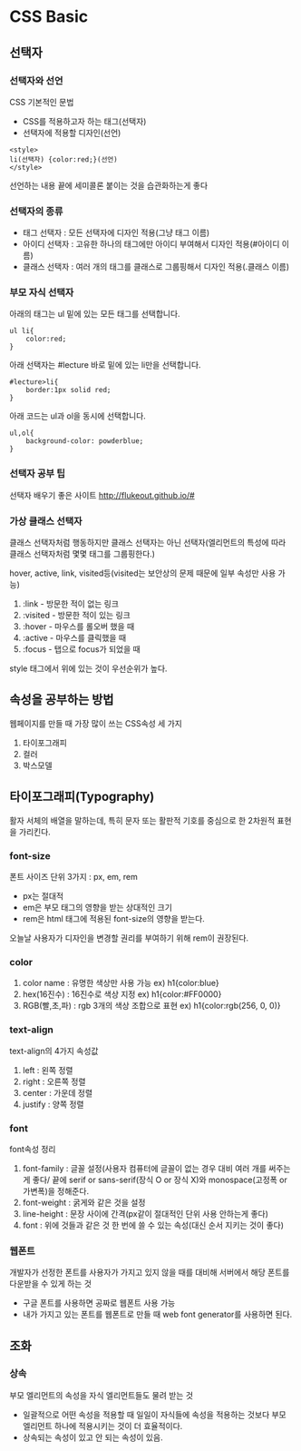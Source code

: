 # CSS Basic

## 선택자

### 선택자와 선언

CSS 기본적인 문법
- CSS를 적용하고자 하는 태그(선택자)
- 선택자에 적용할 디자인(선언)
```Html5
<style>
li(선택자) {color:red;}(선언)
</style>
```

선언하는 내용 끝에 세미콜론 붙이는 것을 습관화하는게 좋다

### 선택자의 종류

- 태그 선택자 : 모든 선택자에 디자인 적용(그냥 태그 이름)
- 아이디 선택자 : 고유한 하나의 태그에만 아이디 부여해서 디자인 적용(#아이디 이름)
- 클래스 선택자 : 여러 개의 태그를 클래스로 그룹핑해서 디자인 적용(.클래스 이름)

### 부모 자식 선택자

아래의 태그는 ul 밑에 있는 모든 태그를 선택합니다.  
```
ul li{
    color:red;
}
```
아래 선택자는 #lecture 바로 밑에 있는 li만을 선택합니다.
```
#lecture>li{
    border:1px solid red;
}
```
아래 코드는 ul과 ol을 동시에 선택합니다.
```
ul,ol{
    background-color: powderblue;
}
```

### 선택자 공부 팁

선택자 배우기 좋은 사이트
http://flukeout.github.io/#

### 가상 클래스 선택자

클래스 선택자처럼 행동하지만 클래스 선택자는 아닌 선택자(엘리먼트의 특성에 따라 클래스 선택자처럼 몇몇 태그를 그룹핑한다.)

hover, active, link, visited등(visited는 보안상의 문제 때문에 일부 속성만 사용 가능)
  1. :link - 방문한 적이 없는 링크
  2. :visited - 방문한 적이 있는 링크
  3. :hover - 마우스를 롤오버 했을 때
  4. :active - 마우스를 클릭했을 때
  5. :focus - 탭으로 focus가 되었을 때

style 태그에서 위에 있는 것이 우선순위가 높다.

## 속성을 공부하는 방법

웹페이지를 만들 때 가장 많이 쓰는 CSS속성 세 가지
1. 타이포그래피
2. 컬러
3. 박스모델

## 타이포그래피(Typography)

 활자 서체의 배열을 말하는데, 특히 문자 또는 활판적 기호를 중심으로 한 2차원적 표현을 가리킨다.

### font-size

폰트 사이즈 단위 3가지 : px, em, rem  
 - px는 절대적
 - em은 부모 태그의 영향을 받는 상대적인 크기
 - rem은 html 태그에 적용된 font-size의 영향을 받는다.

오늘날 사용자가 디자인을 변경할 권리를 부여하기 위해 rem이 권장된다.

### color

1. color name : 유명한 색상만 사용 가능 ex) h1{color:blue}
2. hex(16진수) : 16진수로 색상 지정 ex) h1{color:#FF0000}
3. RGB(빨,초,파) : rgb 3개의 색상 조합으로 표현  ex) h1{color:rgb(256, 0, 0)}

### text-align

text-align의 4가지 속성값
1. left : 왼쪽 정렬
2. right : 오른쪽 정렬
3. center : 가운데 정렬
4. justify : 양쪽 정렬

### font

font속성 정리
1. font-family : 글꼴 설정(사용자 컴퓨터에 글꼴이 없는 경우 대비 여러 개를 써주는게 좋다/
끝에 serif or sans-serif(장식 O or 장식 X)와 monospace(고정폭 or 가변폭)을 정해준다.
2. font-weight : 굵게와 같은 것을 설정
3. line-height : 문장 사이에 간격(px같이 절대적인 단위 사용 안하는게 좋다)
4. font : 위에 것들과 같은 것 한 번에 쓸 수 있는 속성(대신 순서 지키는 것이 좋다)

### 웹폰트

개발자가 선정한 폰트를 사용자가 가지고 있지 않을 때를 대비해 서버에서 해당 폰트를 다운받을 수 있게 하는 것
- 구글 폰트를 사용하면 공짜로 웹폰트 사용 가능
- 내가 가지고 있는 폰트를 웹폰트로 만들 때 web font generator를 사용하면 된다.

## 조화

### 상속

부모 엘리먼트의 속성을 자식 엘리먼트들도 물려 받는 것  
- 일괄적으로 어떤 속성을 적용할 때 일일이 자식들에 속성을 적용하는 것보다 부모 엘리먼트 하나에 적용시키는
것이 더 효율적이다.
- 상속되는 속성이 있고 안 되는 속성이 있음.
